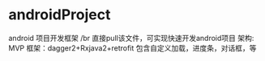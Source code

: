 # androidProject

android 项目开发框架 /br
直接pull该文件，可实现快速开发android项目
架构: MVP
框架：dagger2+Rxjava2+retrofit
包含自定义加载，进度条，对话框，等


